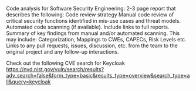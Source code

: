 Code analysis for Software Security Engineering: 2-3 page report that describes the following:
Code review strategy
Manual code review of critical security functions identified in mis-use cases and threat models.
Automated code scanning (if available). Include links to full reports.
Summary of key findings from manual and/or automated scanning. This may include: Categorization, Mappings to CWEs, CAPECs, Risk Levels etc.
Links to any pull requests, issues, discussion, etc. from the team to the original project and any follow-up interactions.

Check out the following CVE search for Keycloak
https://nvd.nist.gov/vuln/search/results?adv_search=false&form_type=basic&results_type=overview&search_type=all&query=keycloak 
